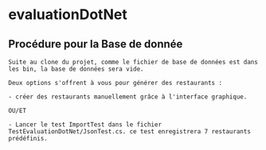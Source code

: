 # evaluationDotNet

## Procédure pour la Base de donnée

````
Suite au clone du projet, comme le fichier de base de données est dans les bin, la base de données sera vide.

Deux options s'offrent à vous pour générer des restaurants :

- créer des restaurants manuellement grâce à l'interface graphique.

OU/ET

- Lancer le test ImportTest dans le fichier TestEvaluationDotNet/JsonTest.cs. ce test enregistrera 7 restaurants prédéfinis.
````

